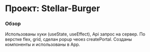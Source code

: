 # Проект: Stellar-Burger

### Обзор

Использованы хуки (useState, useEffect), Api запрос на сервер. По верстке flex, grid, сделан popup чеоез createPortal. Созданы компоненты и использованы в App.
